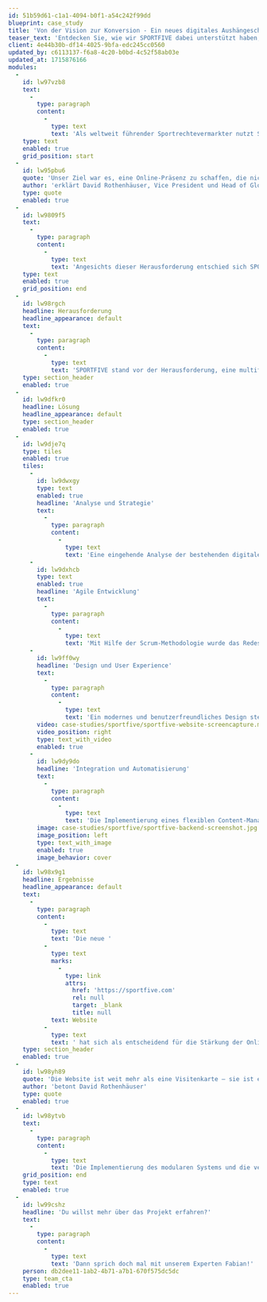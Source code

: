 ```yaml
---
id: 51b59d61-c1a1-4094-b0f1-a54c242f99dd
blueprint: case_study
title: 'Von der Vision zur Konversion - Ein neues digitales Aushängeschild für SPORTFIVE'
teaser_text: 'Entdecken Sie, wie wir SPORTFIVE dabei unterstützt haben, seine digitale Präsenz neu zu gestalten und eine Website zu schaffen, die nicht nur informiert, sondern aktiv zur Kundengewinnung beiträgt.'
client: 4e44b30b-df14-4025-9bfa-edc245cc0560
updated_by: c6113137-f6a8-4c20-b0bd-4c52f58ab03e
updated_at: 1715876166
modules:
  -
    id: lw97vzb8
    text:
      -
        type: paragraph
        content:
          -
            type: text
            text: 'Als weltweit führender Sportrechtevermarkter nutzt SPORTFIVE sein vielfältiges Dienstleistungsportfolio, um Marken und Rechteinhaber mit maßgeschneiderten, kreativen Lösungen zusammenzuführen und deren globale Reichweite sowie Sichtbarkeit effektiv zu steigern. Ursprünglich bestand die Webpräsenz von SPORTFIVE aus einer einfachen Single-Page-Website, ergänzt durch diverse themenspezifische Satellitenseiten, die nicht das volle Potenzial des Unternehmens ausschöpften.'
    type: text
    enabled: true
    grid_position: start
  -
    id: lw95pbu6
    quote: 'Unser Ziel war es, eine Online-Präsenz zu schaffen, die nicht nur informativ ist, sondern aktiv zur Kundengewinnung beiträgt und unsere Marktführerschaft unterstreicht'
    author: 'erklärt David Rothenhäuser, Vice President und Head of Global Marketing Communications bei SPORTFIVE'
    type: quote
    enabled: true
  -
    id: lw9809f5
    text:
      -
        type: paragraph
        content:
          -
            type: text
            text: 'Angesichts dieser Herausforderung entschied sich SPORTFIVE für eine grundlegende Überarbeitung seiner Online-Präsenz. Ziel war es, eine kohärente und ansprechende Online-Identität zu etablieren, die nicht nur als Informationsquelle dient, sondern auch als effektiver Vertriebskanal fungiert. Hierfür wählte SPORTFIVE mit 21st digital einen Partner, der in der Lage ist, die Webseite strategisch neu zu konzipieren und zu entwickeln.'
    type: text
    enabled: true
    grid_position: end
  -
    id: lw98rgch
    headline: Herausforderung
    headline_appearance: default
    text:
      -
        type: paragraph
        content:
          -
            type: text
            text: 'SPORTFIVE stand vor der Herausforderung, eine multifunktionale Website zu entwickeln, die spezifische, landesweite Kampagnen unterstützt und effiziente Lead-Generierungsprozesse fördert. Das Ziel war, eine Website zu schaffen, die sich nahtlos in bestehende CRM-Systeme integriert und gleichzeitig attraktiv für neue Kunden ist.'
    type: section_header
    enabled: true
  -
    id: lw9dfkr0
    headline: Lösung
    headline_appearance: default
    type: section_header
    enabled: true
  -
    id: lw9dje7q
    type: tiles
    enabled: true
    tiles:
      -
        id: lw9dwxgy
        type: text
        enabled: true
        headline: 'Analyse und Strategie'
        text:
          -
            type: paragraph
            content:
              -
                type: text
                text: 'Eine eingehende Analyse der bestehenden digitalen Assets war der erste Schritt, gefolgt von einer strategischen Neuplanung, die darauf abzielte, die Website als zentralen Touchpoint im digitalen Ökosystem von SPORTFIVE zu etablieren.'
      -
        id: lw9dxhcb
        type: text
        enabled: true
        headline: 'Agile Entwicklung'
        text:
          -
            type: paragraph
            content:
              -
                type: text
                text: 'Mit Hilfe der Scrum-Methodologie wurde das Redesign in zweiwöchigen Sprints durchgeführt, wobei regelmäßige Abstimmungen sicherstellten, dass alle Teammitglieder auf dem gleichen Stand waren und die Ziele effizient erreicht wurden.'
      -
        id: lw9ff0wy
        headline: 'Design und User Experience'
        text:
          -
            type: paragraph
            content:
              -
                type: text
                text: 'Ein modernes und benutzerfreundliches Design stellte sicher, dass die Website nicht nur ansprechend aussah, sondern auch die Interaktion mit den Nutzern förderte und die Conversion Rate steigerte.'
        video: case-studies/sportfive/sportfive-website-screencapture.mp4
        video_position: right
        type: text_with_video
        enabled: true
      -
        id: lw9dy9do
        headline: 'Integration und Automatisierung'
        text:
          -
            type: paragraph
            content:
              -
                type: text
                text: 'Die Implementierung eines flexiblen Content-Management-Systems und die Integration von Funktionen zur Lead-Generierung waren entscheidend für die Steigerung der Effizienz und die Erreichung der Geschäftsziele.'
        image: case-studies/sportfive/sportfive-backend-screenshot.jpg
        image_position: left
        type: text_with_image
        enabled: true
        image_behavior: cover
  -
    id: lw98x9g1
    headline: Ergebnisse
    headline_appearance: default
    text:
      -
        type: paragraph
        content:
          -
            type: text
            text: 'Die neue '
          -
            type: text
            marks:
              -
                type: link
                attrs:
                  href: 'https://sportfive.com'
                  rel: null
                  target: _blank
                  title: null
            text: Website
          -
            type: text
            text: ' hat sich als entscheidend für die Stärkung der Online-Präsenz und die Förderung des Geschäftswachstums erwiesen. Das positive Feedback von Kunden und internen Stakeholdern sowie die signifikante Steigerung der Conversion Rate bestätigen den Erfolg der Initiative.'
    type: section_header
    enabled: true
  -
    id: lw98yh89
    quote: 'Die Website ist weit mehr als eine Visitenkarte – sie ist ein entscheidender Treiber für unser Geschäft. Durch die Neugestaltung konnten wir unsere Markenpräsenz signifikant steigern und effektiv neue Kundenbeziehungen aufbauen'
    author: 'betont David Rothenhäuser'
    type: quote
    enabled: true
  -
    id: lw98ytvb
    text:
      -
        type: paragraph
        content:
          -
            type: text
            text: 'Die Implementierung des modularen Systems und die verbesserte Flexibilität im Content-Management haben es SPORTFIVE ermöglicht, schnell und autonom auf Marktveränderungen zu reagieren und spezifische Kampangen effektiv zu managen.'
    grid_position: end
    type: text
    enabled: true
  -
    id: lw99cshz
    headline: 'Du willst mehr über das Projekt erfahren?'
    text:
      -
        type: paragraph
        content:
          -
            type: text
            text: 'Dann sprich doch mal mit unserem Experten Fabian!'
    person: db2dee11-1ab2-4b71-a7b1-670f575dc5dc
    type: team_cta
    enabled: true
---
```

